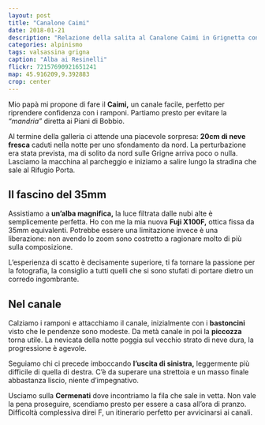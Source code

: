 ```yaml
---
layout: post
title: "Canalone Caimi"
date: 2018-01-21
description: "Relazione della salita al Canalone Caimi in Grignetta con partenza dai Piani dei Resinelli"
categories: alpinismo
tags: valsassina grigna
caption: "Alba ai Resinelli"
flickr: 72157690921651241
map: 45.916209,9.392883
crop: center
---
```


Mio papà mi propone di fare il **Caimi,** un canale facile, perfetto per riprendere confidenza con i ramponi. Partiamo presto per evitare la *“mandria”* diretta ai Piani di Bobbio. 

Al termine della galleria ci attende una piacevole sorpresa: **20cm di neve fresca** caduti nella notte per uno sfondamento da nord. La perturbazione era stata prevista, ma di solito da nord sulle Grigne arriva poco o nulla. 
Lasciamo la macchina al parcheggio e iniziamo a salire lungo la stradina che sale al Rifugio Porta. 

## Il fascino del 35mm
Assistiamo a **un’alba magnifica,** la luce filtrata dalle nubi alte è semplicemente perfetta. Ho con me la mia nuova **Fuji X100F,** ottica fissa da 35mm equivalenti. Potrebbe essere una limitazione invece è una liberazione: non avendo lo zoom sono costretto a ragionare molto di più sulla composizione.

L’esperienza di scatto è decisamente superiore, ti fa tornare la passione per la fotografia, la consiglio a tutti quelli che si sono stufati di portare dietro un corredo ingombrante.

## Nel canale
Calziamo i ramponi e attacchiamo il canale, inizialmente con i **bastoncini** visto che le pendenze sono modeste. Da metà canale in poi la **piccozza** torna utile. La nevicata della notte poggia sul vecchio strato di neve dura, la progressione è agevole.

Seguiamo chi ci precede imboccando **l’uscita di sinistra,** leggermente più difficile di quella di destra. C’è da superare una strettoia e un masso finale abbastanza liscio, niente d’impegnativo.

Usciamo sulla **Cermenati** dove incontriamo la fila che sale in vetta. Non vale la pena proseguire, scendiamo presto per essere a casa all’ora di pranzo. Difficoltà complessiva direi F, un itinerario perfetto per avvicinarsi ai canali.

